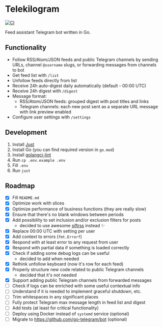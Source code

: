 # Telekilogram

[![CI](https://github.com/hu553in/telekilogram/actions/workflows/ci.yml/badge.svg)](https://github.com/hu553in/telekilogram/actions/workflows/ci.yml)

Feed assistant Telegram bot written in Go.

## Functionality

- Follow RSS/Atom/JSON feeds and public Telegram channels by sending URLs,
  channel `@username` slugs, or forwarding messages from channels to bot
- Get feed list with `/list`
- Unfollow feeds directly from list
- Receive 24h auto-digest daily automatically (default - 00:00 UTC)
- Receive 24h digest with `/digest`
- Message format:
  - RSS/Atom/JSON feeds: grouped digest with post titles and links
  - Telegram channels: each new post sent as a separate URL message
    with link preview enabled
- Configure user settings with `/settings`

## Development

1. Install [Just](https://just.systems/)
1. Install Go (you can find required version in `go.mod`)
1. Install [golangci-lint](https://golangci-lint.run/)
1. Run `cp .env.example .env`
1. Fill `.env`
1. Run `just`

## Roadmap

- [x] Fill `README.md`
- [x] Optimize work with slices
- [x] Optimize performance of business functions (they are really slow)
- [x] Ensure that there's no blank windows between periods
- [x] Add possibility to set inclusion and/or exclusion filters for posts
  - decided to use awesome [siftrss](https://siftrss.com/) instead ✨
- [x] Replace 00:00 UTC with setting per user
- [x] Add context to errors (`fmt.Errorf`)
- [x] Respond with at least error to any request from user
- [x] Respond with partial data if something is loaded correctly
- [x] Check if adding some debug logs can be useful
  - decided to add when needed
- [x] Rethink unfollow keyboard (now it's row for each feed)
- [x] Properly structure new code related to public Telegram channels
  - decided that it's not needed
- [x] Support adding public Telegram channels from forwarded messages
- [ ] Check if logs can be enriched with some useful contextual info
- [ ] Understand if it is needed to implement graceful shutdown, etc.
- [ ] Trim whitespaces in any significant places
- [ ] Fully protect Telegram max message length in feed list and digest
- [ ] Add tests (at least for critical functionality)
- [ ] Deploy using Docker instead of `systemd` service (optional)
- [ ] Migrate to https://github.com/go-telegram/bot (optional)
